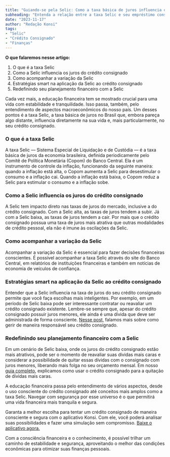 ```yaml
---
title: "Guiando-se pela Selic: Como a taxa básica de juros influencia o seu crédito consignado"
subheading: "Entenda a relação entre a taxa Selic e seu empréstimo consignado e como isso impacta sua vida financeira."
date: "2023-11-17"
author: "Redação Konsi"
tags:
- "Selic"
- "Crédito Consignado"
- "Finanças"
---
```


**O que falaremos nesse artigo:**

1. O que é a taxa Selic
2. Como a Selic influencia os juros do crédito consignado
3. Como acompanhar a variação da Selic
4. Estratégias smart na aplicação da Selic ao crédito consignado
5. Redefinindo seu planejamento financeiro com a Selic

Cada vez mais, a educação financeira tem se mostrado crucial para uma vida com estabilidade e tranquilidade. Isso passa, também, pelo entendimento de aspectos macroeconômicos do nosso país. Um desses pontos é a taxa Selic, a taxa básica de juros no Brasil que, embora pareça algo distante, influencia diretamente na sua vida e, mais particularmente, no seu crédito consignado. 

### O que é a taxa Selic

A taxa Selic — Sistema Especial de Liquidação e de Custódia — é a taxa básica de juros da economia brasileira, definida periodicamente pelo Comitê de Política Monetária (Copom) do Banco Central. Ela é um instrumento de controle da inflação, funcionando da seguinte maneira: quando a inflação está alta, o Copom aumenta a Selic para desestimular o consumo e a inflação cai. Quando a inflação está baixa, o Copom reduz a Selic para estimular o consumo e a inflação sobe.

### Como a Selic influencia os juros do crédito consignado

A Selic tem impacto direto nas taxas de juros do mercado, inclusive a do crédito consignado. Com a Selic alta, as taxas de juros tendem a subir. Já com a Selic baixa, as taxas de juros tendem a cair. Por mais que o crédito consignado possua uma taxa de juros mais atrativa que outras modalidades de crédito pessoal, ela não é imune às oscilações da Selic.

### Como acompanhar a variação da Selic

Acompanhar a variação da Selic é essencial para fazer decisões financeiras conscientes. É possível acompanhar a taxa Selic através do site do Banco Central, em relatórios de instituições financeiras e também em notícias de economia de veículos de confiança.

### Estratégias smart na aplicação da Selic ao crédito consignado

Entender que a Selic influencia na taxa de juros do seu crédito consignado permite que você faça escolhas mais inteligentes. Por exemplo, em um período de Selic baixa pode ser interessante contratar ou reavaliar um crédito consignado existente. Lembre-se sempre que, apesar do crédito consignado possuir juros menores, ele ainda é uma dívida que deve ser administrada de forma consciente. [Nesse post,](konsi.com.br/postagens/como-gerenciar-o-crdito-consignado-de-forma-responsvel) falamos mais sobre como gerir de maneira responsável seu crédito consignado.

### Redefinindo seu planejamento financeiro com a Selic

Em um cenário de Selic baixa, onde os juros do crédito consignado estão mais atrativos, pode ser o momento de reavaliar suas dívidas mais caras e considerar a possibilidade de quitar essas dívidas com o consignado com juros menores, liberando mais folga no seu orçamento mensal. Em nosso [guia completo](konsi.com.br/postagens/rumo-liberdade-financeira-como-servidores-pblicos-podem-usar-o-crdito-consignado-para-quitar-dvidas-mais-caras), explicamos como usar o crédito consignado para a quitação de dívidas mais caras.

A educação financeira passa pelo entendimento de vários aspectos, desde o uso consciente do crédito consignado até conceitos mais amplos como a taxa Selic. Navegar com segurança por esse universo é o que permitirá uma vida financeira mais tranquila e segura.

Garanta a melhor escolha para tentar um crédito consignado de maneira consciente e segura com o aplicativo Konsi. Com ele, você poderá analisar suas possibilidades e fazer uma simulação sem compromisso. [Baixe o aplicativo agora.](https://konsi.com.br/landing-page)

Com a consciência financeira e o conhecimento, é possível trilhar um caminho de estabilidade e segurança, aproveitando o melhor das condições econômicas para otimizar suas finanças pessoais. 